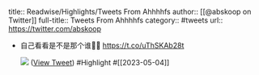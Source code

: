 title:: Readwise/Highlights/Tweets From Ahhhhfs
author:: [[@abskoop on Twitter]]
full-title:: Tweets From Ahhhhfs
category:: #tweets
url:: https://twitter.com/abskoop

- 自己看看是不是那个谁🤤🤤 https://t.co/uThSKAb28t
  
  ![](https://pbs.twimg.com/media/FqtTSv0XgAEjGwu.jpg) ([View Tweet](https://twitter.com/abskoop/status/1633490880731443200)) #Highlight #[[2023-05-04]]